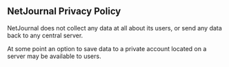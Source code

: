 ## NetJournal Privacy Policy

NetJournal does not collect any data at all about its users, or send any data back to any central server.

At some point an option to save data to a private account located on a server
may be available to users.
